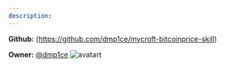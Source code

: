 ```yaml
---
description: 
---
```



**Github:** (https://github.com/dmp1ce/mycroft-bitcoinprice-skill)

**Owner:** [@dmp1ce](https://github.com/dmp1ce) ![avatart](https://avatars3.githubusercontent.com/u/58784?v=4)

